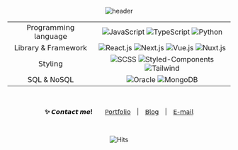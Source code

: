 <div align="center">

  ![header](https://capsule-render.vercel.app/api?type=waving&color=gradient&height=250&section=header&text=HANSOL%20OLIVIA%20KIM&fontSize=60&animation=fadeIn&fontAlignY=35&desc=Transitioning%20from%20FE%20Developer%20to%20Engineer&descAlignY=50&descAlign=60.5)

</div>


<div align="center">
  
  <table>
    <tbody>
      <tr align="center">
        <td>𝖯𝗋𝗈𝗀𝗋𝖺𝗆𝗆𝗂𝗇𝗀 𝗅𝖺𝗇𝗀𝗎𝖺𝗀𝖾</td>
        <td>
          <img src="https://img.shields.io/badge/JavaScript-DB9D22?style=for-the-badge&logo=JavaScript&logoColor=white" alt="JavaScript"> 
          <img src="https://img.shields.io/badge/TypeScript-2F74C0?style=for-the-badge&logo=TypeScript&logoColor=white" alt="TypeScript"> 
          <img src="https://img.shields.io/badge/python-326998?style=for-the-badge&logo=python&logoColor=white" alt="Python">
        </td>
      </tr>
      <tr align="center">
        <td>𝖫𝗂𝖻𝗋𝖺𝗋𝗒 & 𝖥𝗋𝖺𝗆𝖾𝗐𝗈𝗋𝗄</td>
        <td>
          <img src="https://img.shields.io/badge/React-00D1F7?style=for-the-badge&logo=React&logoColor=white" alt="React.js">
          <img src="https://img.shields.io/badge/Next-212121?style=for-the-badge&logo=Next.js&logoColor=white" alt="Next.js">
          <img src="https://img.shields.io/badge/Vue-3FB27F?style=for-the-badge&logo=Vue.js&logoColor=white" alt="Vue.js">
          <img src="https://img.shields.io/badge/Nuxt-3A7C6D?style=for-the-badge&logo=Nuxt.js&logoColor=white" alt="Nuxt.js">
        </td>
      </tr>
      <tr align="center">
        <td>𝖲𝗍𝗒𝗅𝗂𝗇𝗀</td>
        <td>
          <img src="https://img.shields.io/badge/SCSS-C76395?style=for-the-badge&logo=SASS&logoColor=white" alt="SCSS"> 
          <img src="https://img.shields.io/badge/styled--components-974C91?style=for-the-badge&logo=styledcomponents&logoColor=white" alt="Styled-Components">
          <img src="https://img.shields.io/badge/Tailwind-36B7F0?style=for-the-badge&logo=tailwindcss&logoColor=white" alt="Tailwind">
        </td>
      </tr>
      <tr align="center">
        <td>𝖲𝖰𝖫 & 𝖭𝗈𝖲𝖰𝖫</td>
        <td>
          <img src="https://img.shields.io/badge/oracle-C94C3A?style=for-the-badge&logo=oracle&logoColor=white" alt="Oracle"> 
          <img src="https://img.shields.io/badge/mongodb-4EA542?style=for-the-badge&logo=mongodb&logoColor=white" alt="MongoDB">
        </td>
      </tr>
    </tbody>
  </table>
  
</div>


<div align="center">

  <br/>

  **✨ 𝘾𝙤𝙣𝙩𝙖𝙘𝙩 𝙢𝙚!**　　[𝖯𝗈𝗋𝗍𝖿𝗈𝗅𝗂𝗈](https://www.hansololiviakim.com)　|　[𝖡𝗅𝗈𝗀](https://oliviakim.tistory.com)　|　[𝖤-𝗆𝖺𝗂𝗅](mailto:dev.hansolkim@gmail.com)

  <br/>
  
  ![Hits](https://komarev.com/ghpvc/?username=hansololiviakim&&style=flat&color=lightgrey)

  <br/>

</div>
